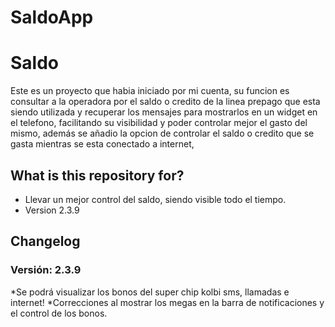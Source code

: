 SaldoApp
========
# Saldo #

Este es un proyecto que habia iniciado por mi cuenta, su funcion es consultar a la operadora por el saldo o credito de la linea prepago que esta siendo utilizada y recuperar los mensajes para mostrarlos en un widget en el telefono, facilitando su visibilidad y poder controlar mejor el gasto del mismo, además se añadio la opcion de controlar el saldo o credito que se gasta mientras se esta conectado a internet,

## What is this repository for? ##

* Llevar un mejor control del saldo, siendo visible todo el tiempo.
* Version 2.3.9


## Changelog ##

### Versión: 2.3.9 ###
*Se podrá visualizar los bonos del super chip kolbi sms, llamadas e internet!
*Correcciones al mostrar los megas en la barra de notificaciones y el control de los bonos.